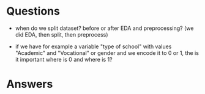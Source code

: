 # Questions
- when do we split dataset? before or after EDA and preprocessing? (we did EDA, then split, then preprocess)

- if we have for example a variable "type of school" with values "Academic" and "Vocational" or gender and we encode it to 0 or 1, the is it important where is 0 and where is 1?

# Answers
